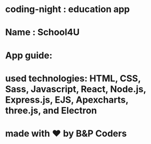 # coding-night : education app
# Name : School4U
# App guide:
#
# used technologies: HTML, CSS, Sass, Javascript, React, Node.js, Express.js, EJS, Apexcharts, three.js, and Electron
# made with ❤ by B&P Coders